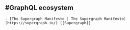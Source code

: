 ## #GraphQL ecosystem
	- [The Supergraph Manifesto | The Supergraph Manifesto](https://supergraph.io/) [[Supergraph]]